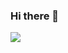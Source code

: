 ### Hi there 👋

 <img src="https://img.shields.io/badge/w.nth1222@gmail.com-EA4335?style=for-the-badge&logo=gmail&logoColor=#EA4335"/>
